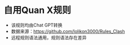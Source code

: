 # 自用Quan X规则
- 该规则均由Chat GPT转换
- 数据来源：https://github.com/lolikon3000/Rules_Clash
- 远程规则语法通用，规则语法存在差异
